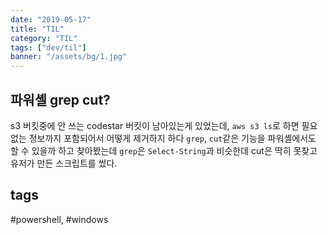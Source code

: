 ```yaml
---
date: "2019-05-17"
title: "TIL"
category: "TIL"
tags: ["dev/til"]
banner: "/assets/bg/1.jpg"
---
```

## 파워셸 grep cut?

s3 버킷중에 안 쓰는 codestar 버킷이 남아있는게 있었는데, `aws s3 ls`로 하면 필요없는 정보까지 포함되어서 어떻게 제거하지 하다 `grep`, `cut`같은 기능을 파워셸에서도 할 수 있을까 하고 찾아봤는데 `grep`은 `Select-String`과 비슷한데 cut은 딱히 못찾고 유저가 만든 스크립트를 썼다.

## tags
  \#powershell, \#windows
